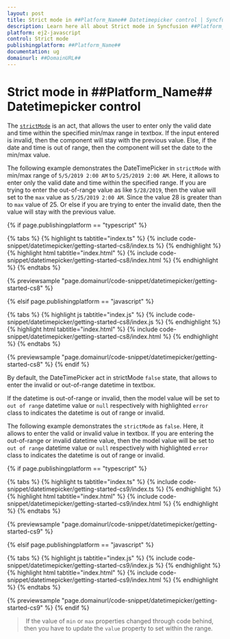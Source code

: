```yaml
---
layout: post
title: Strict mode in ##Platform_Name## Datetimepicker control | Syncfusion
description: Learn here all about Strict mode in Syncfusion ##Platform_Name## Datetimepicker control of Syncfusion Essential JS 2 and more.
platform: ej2-javascript
control: Strict mode 
publishingplatform: ##Platform_Name##
documentation: ug
domainurl: ##DomainURL##
---
```


# Strict mode in ##Platform_Name## Datetimepicker control

The [`strictMode`](../api/datetimepicker/#strictmode) is an act, that allows the user to enter only the valid date and time within the specified min/max range in textbox. If the input entered is invalid, then the component will stay with the previous value. Else, if the date and time is
out of range, then the component will set the date to the min/max value.

The following example demonstrates the DateTimePicker in `strictMode` with min/max range of `5/5/2019 2:00 AM` to `5/25/2019 2:00 AM`. Here, it allows to enter only the valid date and time within the specified range. If you are trying to enter the out-of-range value as
like `5/28/2019`, then the value will set to the `max` value as `5/25/2019 2:00 AM`. Since the value 28 is greater than to `max` value
of 25. Or else if you are trying to enter the invalid date, then the value will stay with the previous value.

{% if page.publishingplatform == "typescript" %}

 {% tabs %}
{% highlight ts tabtitle="index.ts" %}
{% include code-snippet/datetimepicker/getting-started-cs8/index.ts %}
{% endhighlight %}
{% highlight html tabtitle="index.html" %}
{% include code-snippet/datetimepicker/getting-started-cs8/index.html %}
{% endhighlight %}
{% endtabs %}
        
{% previewsample "page.domainurl/code-snippet/datetimepicker/getting-started-cs8" %}

{% elsif page.publishingplatform == "javascript" %}

{% tabs %}
{% highlight js tabtitle="index.js" %}
{% include code-snippet/datetimepicker/getting-started-cs8/index.js %}
{% endhighlight %}
{% highlight html tabtitle="index.html" %}
{% include code-snippet/datetimepicker/getting-started-cs8/index.html %}
{% endhighlight %}
{% endtabs %}

{% previewsample "page.domainurl/code-snippet/datetimepicker/getting-started-cs8" %}
{% endif %}

By default, the DateTimePicker act in strictMode `false` state, that allows to enter the invalid or out-of-range datetime in textbox.

If the datetime is out-of-range or invalid, then the model value will be set to `out of range` datetime value or `null` respectively with highlighted `error` class to indicates the datetime is out of range or invalid.

The following example demonstrates the `strictMode` as `false`. Here, it allows to enter the valid or invalid value in textbox. If you are entering the out-of-range or invalid datetime value, then the model value will be set to `out of range` datetime value or `null` respectively with highlighted `error` class to indicates the datetime is out of range or invalid.

{% if page.publishingplatform == "typescript" %}

 {% tabs %}
{% highlight ts tabtitle="index.ts" %}
{% include code-snippet/datetimepicker/getting-started-cs9/index.ts %}
{% endhighlight %}
{% highlight html tabtitle="index.html" %}
{% include code-snippet/datetimepicker/getting-started-cs9/index.html %}
{% endhighlight %}
{% endtabs %}
        
{% previewsample "page.domainurl/code-snippet/datetimepicker/getting-started-cs9" %}

{% elsif page.publishingplatform == "javascript" %}

{% tabs %}
{% highlight js tabtitle="index.js" %}
{% include code-snippet/datetimepicker/getting-started-cs9/index.js %}
{% endhighlight %}
{% highlight html tabtitle="index.html" %}
{% include code-snippet/datetimepicker/getting-started-cs9/index.html %}
{% endhighlight %}
{% endtabs %}

{% previewsample "page.domainurl/code-snippet/datetimepicker/getting-started-cs9" %}
{% endif %}

> If the value of `min` or `max` properties changed through code behind, then you have to update the `value` property to set within the range.
